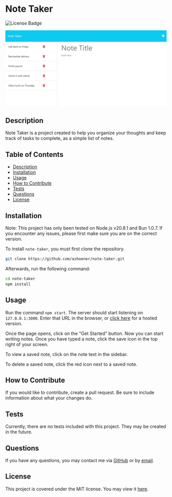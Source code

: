 # Note Taker

![License Badge](https://img.shields.io/badge/license-MIT-green)

![Application Screenshot](assets/images/screenshot.png)

## Description

Note Taker is a project created to help you organize your thoughts and keep track of tasks to complete, as a simple list of notes.

## Table of Contents

- [Description](#description)
- [Installation](#installation)
- [Usage](#usage)
- [How to Contribute](#how-to-contribute)
- [Tests](#tests)
- [Questions](#questions)
- [License](#license)

## Installation

Note: This project has only been tested on Node.js v20.8.1 and Bun 1.0.7.
If you encounter any issues, please first make sure you are on the correct version.

To install `note-taker`, you must first clone the repository.

```bash
git clone https://github.com/ashoener/note-taker.git
```

Afterwards, run the following command:

```bash
cd note-taker
npm install
```

## Usage

Run the command `npm start`. The server should start listening on `127.0.0.1:3000`. Enter that URL in the browser, or [click here](https://note-taker.dev.133700.xyz/) for a hosted version.

Once the page opens, click on the "Get Started" button. Now you can start writing notes. Once you have typed a note, click the save icon in the top right of your screen.

To view a saved note, click on the note text in the sidebar.

To delete a saved note, click the red icon next to a saved note.

## How to Contribute

If you would like to contribute, create a pull request. Be sure to include information about what your changes do.

## Tests

Currently, there are no tests included with this project. They may be created in the future.

## Questions

If you have any questions, you may contact me via [GitHub](ashoener) or by [email](mailto:a.b.shoener@gmail.com).

## License

This project is covered under the MIT license. You may view it [here](/LICENSE).
